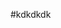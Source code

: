 <!--
 * @Author: your name
 * @Date: 2020-09-11 16:06:30
 * @LastEditTime: 2020-09-11 16:06:50
 * @LastEditors: Please set LastEditors
 * @Description: In User Settings Edit
 * @FilePath: \note\JavaScript\event-loop.md
-->
#kdkdkdk
